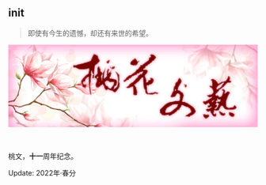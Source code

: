 ## init

> 即使有今生的遗憾，却还有来世的希望。

![](https://github.com/taohuawenyi/init/blob/master/pix/thwy.jpg)

<br>


桃文，**十一**周年纪念。

Update: 2022年·春分

